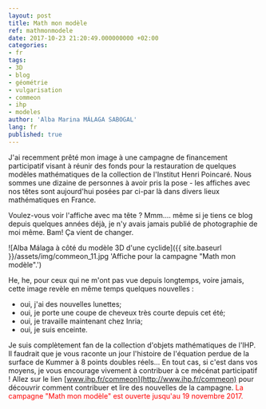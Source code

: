 ```yaml
---
layout: post
title: Math mon modèle
ref: mathmonmodele
date: 2017-10-23 21:20:49.000000000 +02:00
categories:
- fr
tags:
- 3D
- blog
- géométrie
- vulgarisation
- commeon
- ihp
- modeles
author: 'Alba Marina MÁLAGA SABOGAL'
lang: fr
published: true
---
```


J'ai recemment prêté mon image à une campagne de financement
participatif visant à réunir des fonds pour la restauration de quelques
modèles mathématiques de la collection de l'Institut Henri Poincaré.
Nous sommes une dizaine de personnes à avoir pris la pose - les affiches
avec nos têtes sont aujourd'hui posées par ci-par là dans divers lieux
mathématiques en France.

Voulez-vous voir l'affiche avec ma tête ? Mmm.... même si je tiens ce
blog depuis quelques années déjà, je n'y avais jamais publié de
photographie de moi même. Bam! Ça vient de changer.

![Alba Málaga à côté du modèle 3D d'une cyclide]({{ site.baseurl }}/assets/img/commeon_11.jpg 'Affiche pour la campagne "Math mon modèle".')

He, he, pour ceux qui ne m'ont pas vue depuis longtemps, voire jamais, cette image revèle en même temps quelques nouvelles :

-   oui, j'ai des nouvelles lunettes;
-   oui, je porte une coupe de cheveux très courte depuis cet été;
-   oui, je travaille maintenant chez Inria;
-   oui, je suis enceinte.

Je suis complètement fan de la collection d'objets mathématiques de l'IHP. Il faudrait que je vous raconte un jour l'histoire de l'équation perdue de la surface de Kummer à 8 points doubles réels... En tout cas, si c'est dans vos moyens, je vous encourage vivement à contribuer à ce mécénat participatif ! Allez sur le lien [www.ihp.fr/commeon](http://www.ihp.fr/commeon) pour découvrir comment contribuer et lire des nouvelles de la campagne. <span style="color:#ff0000;">La campagne "Math mon modèle" est ouverte jusqu'au 19 novembre 2017.</span>
